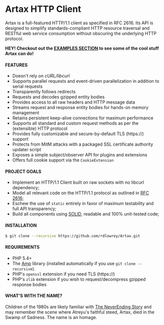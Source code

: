 # Artax HTTP Client

Artax is a full-featured HTTP/1.1 client as specified in RFC 2616.  Its API is designed to simplify
standards-compliant HTTP resource traversal and RESTful web service consumption without obscuring the
underlying HTTP protocol.

**HEY! Checkout out the [EXAMPLES SECTION](https://github.com/rdlowrey/Artax/tree/master/examples)
to see some of the cool stuff Artax can do!**

#### FEATURES

 - Doesn't rely on *cURL/libcurl*
 - Supports parallel requests and event-driven parallelization in addition to serial requests
 - Transparently follows redirects
 - Requests and decodes gzipped entity bodies
 - Provides access to all raw headers and HTTP message data
 - Streams request and response entity bodies for hands-on memory management
 - Retains persistent keep-alive connections for maximum performance
 - Supports all standard and custom request methods as per the (extensible) HTTP protocol
 - Provides fully customizable and secure-by-default TLS (https://) support
 - Protects from MitM attacks with a packaged SSL certificate authority updater script
 - Exposes a simple subject/observer API for plugins and extensions
 - Offers full cookie support via the `CookieExtension`

#### PROJECT GOALS

* Implement an HTTP/1.1 Client built on raw sockets with no libcurl dependency;
* Model all relevant code on the HTTP/1.1 protocol as outlined in [RFC 2616][rfc2616];
* Eschew the use of `static` entirely in favor of maximum testability and full API transparency;
* Build all components using [SOLID][solid], readable and 100% unit-tested code;

#### INSTALLATION

```bash
$ git clone --recursive https://github.com/rdlowrey/Artax.git
```

#### REQUIREMENTS

* PHP 5.4+
* The [Amp][amp-github] library (installed automatically if you use `git clone --recursive`).
* PHP's `openssl` extension if you need TLS (https://)
* PHP's `zlib` extension if you wish to request/decompress gzipped response bodies

#### WHAT'S WITH THE NAME?

Children of the 1980s are likely familiar with [The NeverEnding Story][neverending] and may remember
the scene where Atreyu's faithful steed, Artax, died in the Swamp of Sadness. The name is an homage.

[rfc2616]: http://www.w3.org/Protocols/rfc2616/rfc2616.html
[amp-github]: https://github.com/rdlowrey/Amp
[solid]: http://en.wikipedia.org/wiki/SOLID_(object-oriented_design) "S.O.L.I.D."
[neverending]: http://www.imdb.com/title/tt0088323/ "The NeverEnding Story"
